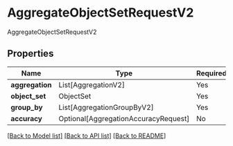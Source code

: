 # AggregateObjectSetRequestV2

AggregateObjectSetRequestV2

## Properties
| Name | Type | Required | Description |
| ------------ | ------------- | ------------- | ------------- |
**aggregation** | List[AggregationV2] | Yes |  |
**object_set** | ObjectSet | Yes |  |
**group_by** | List[AggregationGroupByV2] | Yes |  |
**accuracy** | Optional[AggregationAccuracyRequest] | No |  |


[[Back to Model list]](../../README.md#documentation-for-models) [[Back to API list]](../../README.md#documentation-for-api-endpoints) [[Back to README]](../../README.md)
